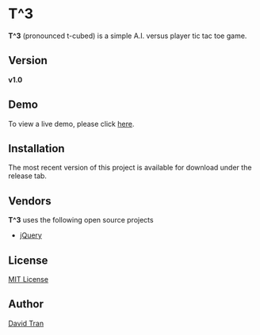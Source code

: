 # T^3 
**T^3** (pronounced t-cubed) is a simple A.I. versus player tic tac toe game.

## Version
**v1.0**

## Demo
To view a live demo, please click <a href="http://davidtranscend.com/portfolio/t-cubed/" target="_blank">here</a>.

## Installation
The most recent version of this project is available for download under the release tab.

## Vendors
**T^3** uses the following open source projects
* <a href="https://jquery.com/" target="_blank">jQuery </a>

## License
<a href="https://github.com/davidlamt/t-cubed/blob/master/LICENSE" target="_blank">MIT License</a>

## Author
<a href="http://davidtranscend.com/" target="_blank">David Tran</a>
